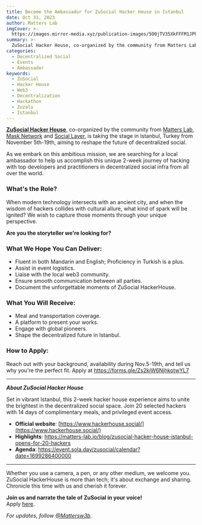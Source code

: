 ```yaml
---
title: Become the Ambassador for ZuSocial Hacker House in Istanbul
date: Oct 31, 2023
author: Matters Lab
imgCover: >-
  https://images.mirror-media.xyz/publication-images/5O0jTV35XkFFFM1JPhTyG.jpeg?height=800&width=1600
summary: >-
  ZuSocial Hacker House, co-organized by the community from Matters Lab, Mask Network and Social Layer, is taking the stage in Istanbul, Turkey from November 5th-19th, aiming to reshape the future of decentralized social. As we embark on this ambitious mission, we are searching for a local ambassador to help us accomplish this unique 2-week journey of hacking with top developers and practitioners in decentralized social infra from all over the world.
categories:
  - Decentralized Social
  - Events
  - Ambassador
keywords:
  - ZuSocial
  - Hacker House
  - Web3
  - Decentralization
  - Hackathon
  - Zuzalu
  - Istanbul
---
```


**[ZuSocial Hacker House](https://hackerhouse.social)**, co-organized by the community from [Matters Lab](http://matters-lab.io), [Mask Network](https://mask.io/) and [Social Layer](https://app.sociallayer.im/), is taking the stage in Istanbul, Turkey from November 5th-19th, aiming to reshape the future of decentralized social. 

As we embark on this ambitious mission, we are searching for a local ambassador to help us accomplish this unique 2-week journey of hacking with top developers and practitioners in decentralized social infra from all over the world.

### What's the Role?

When modern technology intersects with an ancient city, and when the wisdom of hackers collides with cultural allure, what kind of spark will be ignited? We wish to capture those moments through your unique perspective. 

**Are you the storyteller we're looking for?**

### What We Hope You Can Deliver:
- Fluent in both Mandarin and English; Proficiency in Turkish is a plus.
- Assist in event logistics.
- Liaise with the local web3 community.
- Ensure smooth communication between all parties.
- Document the unforgettable moments of ZuSocial HackerHouse.

### What You Will Receive:
- Meal and transportation coverage.
- A platform to present your works.
- Engage with global pioneers.
- Shape the decentralized future in Istanbul.

### **How to Apply:**

Reach out with your background, availability during Nov.5-19th, and tell us why you're the perfect fit. 
Apply at <https://forms.gle/Zs2kiW6NjhkotwYL7>

---

***About ZuSocial Hacker House***

Set in vibrant Istanbul, this 2-week hacker house experience aims to unite the brightest in the decentralized social space. Join 20 selected hackers with 14 days of complimentary meals, and privileged event access.

- **Official website**: [https://www.hackerhouse.social/](https://www.hackerhouse.social/)
- **Highlights**: <https://matters-lab.io/blog/zusocial-hacker-house-istanbul-opens-for-20-hackers>
- **Agenda**: <https://event.sola.day/zusocial/calendar?date=1699286400000>

---

Whether you use a camera, a pen, or any other medium, we welcome you. ZuSocial HackerHouse is more than tech; it's about exchange and sharing. Chronicle this time with us and cherish it forever.

**Join us and narrate the tale of ZuSocial in your voice!** \
Apply [here](https://forms.gle/Zs2kiW6NjhkotwYL7).

*For updates, follow [@Mattersw3b](https://twitter.com/Mattersw3b).*
